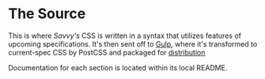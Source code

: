 # The Source

This is where _Savvy's_ CSS is written in a syntax that utilizes features of upcoming specifications.
It's then sent off to [Gulp](../gulp/), where it's transformed to current-spec CSS by PostCSS and packaged for [distribution](../dist/)

Documentation for each section is located within its local README.
